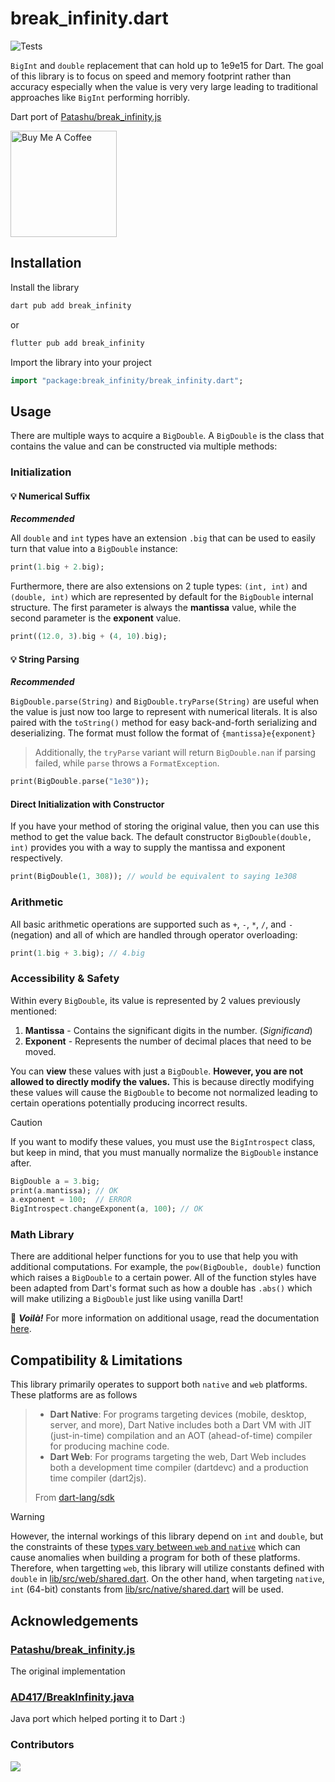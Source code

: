 # break_infinity.dart
![Tests](https://img.shields.io/github/actions/workflow/status/exoad/break_infinity.dart/test.yml?style=flat-square&label=tests%20status)

`BigInt` and `double` replacement that can hold up to 1e9e15 for Dart. The goal of this library is to focus on speed and memory footprint rather than accuracy especially when the value is very very large leading to traditional approaches like `BigInt` performing horribly. 

Dart port of [Patashu/break_infinity.js](https://github.com/Patashu/break_infinity.js)

<a href="https://www.buymeacoffee.com/exoad" target="_blank"><img src="https://cdn.buymeacoffee.com/buttons/v2/default-yellow.png" alt="Buy Me A Coffee" style="width:170px" ></a>

## Installation
Install the library

```bash
dart pub add break_infinity
```

or

```bash
flutter pub add break_infinity
```

Import the library into your project

```dart
import "package:break_infinity/break_infinity.dart";
```

## Usage

There are multiple ways to acquire a `BigDouble`. A `BigDouble` is the class that contains the value and can be constructed via multiple
methods:

### Initialization

#### 💡 Numerical Suffix

***Recommended***

All `double` and `int` types have an extension `.big` that can be used to easily turn that value into a `BigDouble` instance:

```dart
print(1.big + 2.big);
```

Furthermore, there are also extensions on 2 tuple types: `(int, int)` and `(double, int)` which are represented by default for the `BigDouble`
internal structure. The first parameter is always the **mantissa** value, while the second parameter is the **exponent** value.

```dart
print((12.0, 3).big + (4, 10).big);
```

#### 💡 String Parsing

***Recommended***

`BigDouble.parse(String)` and `BigDouble.tryParse(String)` are useful when the value is just now too large to represent with numerical literals. It is also paired with the `toString()` method for easy back-and-forth serializing and deserializing. The format must follow the format of `{mantissa}e{exponent}`

> Additionally, the `tryParse` variant will return `BigDouble.nan` if parsing failed, while `parse` throws a `FormatException`.

```dart
print(BigDouble.parse("1e30"));
```

#### Direct Initialization with Constructor

If you have your method of storing the original value, then you can use this method to get the value back. The default constructor `BigDouble(double, int)` provides you with a way to supply the mantissa and exponent respectively.

```dart
print(BigDouble(1, 308)); // would be equivalent to saying 1e308
```

### Arithmetic

All basic arithmetic operations are supported such as `+`, `-`, `*`, `/`, and `-` (negation) and all of which are handled through operator overloading:

```dart
print(1.big + 3.big); // 4.big
```

### Accessibility & Safety

Within every `BigDouble`, its value is represented by 2 values previously mentioned:
1. **Mantissa** - Contains the significant digits in the number. (*Significand*)
2. **Exponent** - Represents the number of decimal places that need to be moved.

You can **view** these values with just a `BigDouble`. **However, you are not allowed to directly modify the values.** This is because directly modifying these values will cause the `BigDouble` to become not normalized leading to certain operations potentially producing incorrect results.

> [!CAUTION]
> If you want to modify these values, you must use the `BigIntrospect` class, but keep in mind, that you must manually normalize the `BigDouble` instance after.

```dart
BigDouble a = 3.big;
print(a.mantissa); // OK
a.exponent = 100;  // ERROR
BigIntrospect.changeExponent(a, 100); // OK
```

### Math Library

There are additional helper functions for you to use that help you with additional computations. For example, the `pow(BigDouble, double)` function which raises a `BigDouble` to a certain power. All of the function styles have been adapted from Dart's format such as how a double has `.abs()` which will make utilizing
a `BigDouble` just like using vanilla Dart!

🥳 _**Voilà!**_ For more information on additional usage, read the documentation [here]().

## Compatibility & Limitations

This library primarily operates to support both `native` and `web` platforms. These platforms are as follows

> * **Dart Native**: For programs targeting devices (mobile, desktop, server, and more), Dart Native includes both a Dart VM with JIT (just-in-time) compilation and an AOT (ahead-of-time) compiler for producing machine code.
> * **Dart Web**: For programs targeting the web, Dart Web includes both a development time compiler (dartdevc) and a production time compiler (dart2js).
>
> From [dart-lang/sdk](https://github.com/dart-lang/sdk)

> [!WARNING]
> However, the internal workings of this library depend on `int` and `double`, but the constraints of these [types vary between `web` and `native`](https://dart.dev/language/built-in-types#numbers) which can cause anomalies when building a program for both of these platforms. Therefore, when targetting `web`, this library will utilize constants defined with `double` in [lib/src/web/shared.dart](./lib/src/web/shared.dart). On the other hand, when targeting `native`, `int` (64-bit) constants from [lib/src/native/shared.dart](./lib/src/native/shared.dart) will be used.

## Acknowledgements

### [Patashu/break_infinity.js](https://github.com/Patashu/break_infinity.js)
The original implementation

### [AD417/BreakInfinity.java](https://github.com/AD417/BreakInfinity.java)
Java port which helped porting it to Dart :)

### Contributors

<a href="https://github.com/exoad/break_infinity.dart/graphs/contributors">
  <img src="https://contrib.rocks/image?repo=exoad/break_infinity.dart" />
</a>

